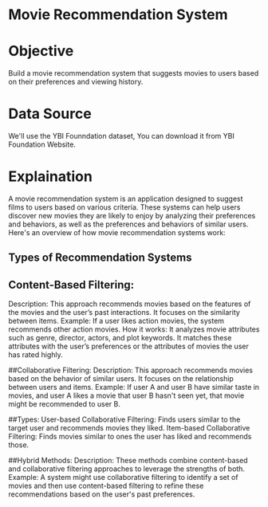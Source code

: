 # Movie Recommendation System

# Objective
Build a movie recommendation system that suggests movies to users based on their preferences and viewing history.

# Data Source
We'll use the YBI Founndation dataset, You can download it from YBI Foundation Website.

# Explaination 
A movie recommendation system is an application designed to suggest films to users based on various criteria. These systems can help users discover new movies they are likely to enjoy by analyzing their preferences and behaviors, as well as the preferences and behaviors of similar users. Here's an overview of how movie recommendation systems work:

## Types of Recommendation Systems

## Content-Based Filtering:
Description: This approach recommends movies based on the features of the movies and the user’s past interactions. It focuses on the similarity between items.
Example: If a user likes action movies, the system recommends other action movies.
How it works: It analyzes movie attributes such as genre, director, actors, and plot keywords. It matches these attributes with the user’s preferences or the attributes of movies the user has rated highly.

##Collaborative Filtering:
Description: This approach recommends movies based on the behavior of similar users. It focuses on the relationship between users and items.
Example: If user A and user B have similar taste in movies, and user A likes a movie that user B hasn't seen yet, that movie might be recommended to user B.

##Types:
User-based Collaborative Filtering: Finds users similar to the target user and recommends movies they liked.
Item-based Collaborative Filtering: Finds movies similar to ones the user has liked and recommends those.

##Hybrid Methods:
Description: These methods combine content-based and collaborative filtering approaches to leverage the strengths of both.
Example: A system might use collaborative filtering to identify a set of movies and then use content-based filtering to refine these recommendations based on the user's past preferences.
